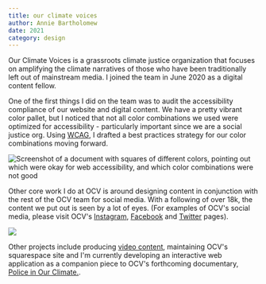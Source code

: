 ```yaml
---
title: our climate voices
author: Annie Bartholomew
date: 2021
category: design
---
```


Our Climate Voices is a grassroots climate justice organization that focuses on amplifying the climate narratives of those who have been traditionally left out of mainstream media. I joined the team in June 2020 as a digital content fellow. 

One of the first things I did on the team was to audit the accessibility compliance of our website and digital content. We have a pretty vibrant color pallet, but I noticed that not all color combinations we used were optimized for accessibility - particularly important since we are a social justice org. Using [WCAG](https://www.w3.org/WAI/standards-guidelines/wcag/), I drafted a best practices strategy for our color combinations moving forward. 

![Screenshot of a document with squares of different colors, pointing out which were okay for web accessibility, and which color combinations were not good](assets/images/webAccessibility.png)

Other core work I do at OCV is around designing content in conjunction with the rest of the OCV team for social media. With a following of over 18k, the content we put out is seen by a lot of eyes. (For examples of OCV's social media, please visit OCV's [Instagram](https://www.instagram.com/ourclimatevoices/), [Facebook](https://www.facebook.com/ourclimatevoices) and [Twitter](https://twitter.com/Climate__Voices) pages). 

![](assets/images/ClimatePrivilege.svg)

Other projects include producing [video content](https://www.ourclimatevoices.org/2020/sheila), maintaining OCV's squarespace site and I'm currently developing an interactive web application as a companion piece to OCV's forthcoming documentary, [Police in Our Climate.](https://www.ourclimatevoices.org/pioc).


